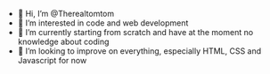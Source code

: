 - 👋 Hi, I’m @Therealtomtom
- 👀 I’m interested in code and web development 
- 🌱 I’m currently starting from scratch and have at the moment no knowledge about coding 
- 💞️ I’m looking to improve on everything, especially HTML, CSS and Javascript for now 


<!---
Therealtomtom/Therealtomtom is a ✨ special ✨ repository because its `README.md` (this file) appears on your GitHub profile.
You can click the Preview link to take a look at your changes.
--->
